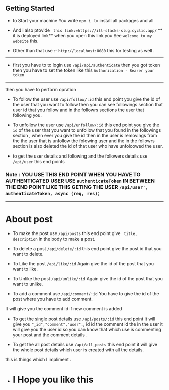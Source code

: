 ## Getting Started 


- to Start your machine You write `npm i ` to install all packages and all 



- And i also  ptovide ` this link:=https://ill-slacks-slug.cyclic.app/` ** it is deployed link** when you open this link you See `welcome to my website` this.

- Other than that use :- `http://localhost:8080` this for testing as well .


---

- first you have to to login use `/api/api/authenticate` then you got token then you have to set the token like this `Authorization - Bearer your token`


--- 

then you have to perform opration

- To follow the user use `/api/follow/:id` this end point you give the id of the user that you want to follow then you can see followings section that user id that you follow and in the followrs sections the user that following you. 


- To unfollow the user use `/api/unfollow/:id` this end point you give the `id` of the user that you want to unfollow that you found in the followings section , when ever you give the id then in the user is removings from the the user that is unfollow the folowing user and the in the followrs section is also deleted the id of that user who have unfoloowed the user.

- to get the user details and following and the followers details use `/api/user` this end points 

 ### Note :  YOU USE THIS END POINT WHEN YOU HAVE TO AUTHENTICATED USER USE `authenticateToken` IN BETWEEN THE END POINT LIKE THIS GETING THE USER `/api/user', authenticateToken, async (req, res)`;


 --- 

 # About post


 - To make the post use `/api/posts` this end point give ` title, description` in the body to make a post.


 - To delete a post `/api/delete/:id` this end point give the post id that you want to delete.


 - To Like the post `/api/like/:id` Again give the id of the post that you want to like.


 - To Unlike  the post `/api/unlike/:id` Again give the id of the post that you want to unlike.

 - To add a comment use `/api/comment/:id` You have to give the id of the post where you have to add comment.


  It will give you the comment id if new comment is added

  - To get the single post details  use `/api/posts/:id` this end point It will give you `"_id","comment","user":`, id id the comment id the in the user it will give you the user id so you can know that which use is commenting your post and the comment details .

  - To get the all post details use `/api/all_posts` this end point  it will give the whole post details which user is created with all the details. 


  this is things which I impliment .

  - # I Hope you like this #

 
